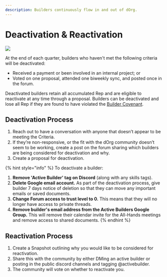 ```yaml
---
description: Builders continuously flow in and out of dOrg.
---
```


# Deactivation & Reactivation

![](https://media2.giphy.com/media/TrOMR6REnWN1u/giphy.gif?cid=ecf05e475olmysndp9wciiouoodkrlec1hne62jdz46l16yp\&rid=giphy.gif\&ct=g)

At the end of each quarter, builders who haven't met the following criteria will be deactivated:

* Received a payment or been involved in an internal project; or
* Voted on one proposal, attended one biweekly sync, and posted once in the forum.

Deactivated builders retain all accumulated Rep and are eligible to reactivate at any time through a proposal. Builders can be deactivated and lose all Rep if they are found to have violated the [Builder Covenant](covenant.md).

## Deactivation Process

1. Reach out to have a conversation with anyone that doesn’t appear to be meeting the Criteria.&#x20;
2. If they’re non-responsive, or the fit with the dOrg community doesn’t seem to be working, create a post on the forum sharing which builders are being considered for deactivation and why.&#x20;
3. Create a proposal for deactivation.

{% hint style="info" %}
To deactivate a builder:

1. **Remove 'Active Builder' tag on Discord** (along with any skills tags).
2. **Delete Google email account.** As part of the deactivation process, give builder 7 days notice of deletion so that they can move any important emails or saved documents.
3. **Change Forum access to trust level to 0.** This means that they will no longer have access to private threads.
4. **Remove builder's email address from the Active Builders Google Group.** This will remove their calendar invite for the All-Hands meetings and remove access to shared documents.
{% endhint %}

## Reactivation Process

1. Create a Snapshot outlining why you would like to be considered for reactivation.
2. Share this with the community by either DMing an active builder or posting in the public discord channels and tagging @activebuilder.
3. The community will vote on whether to reactivate you.
